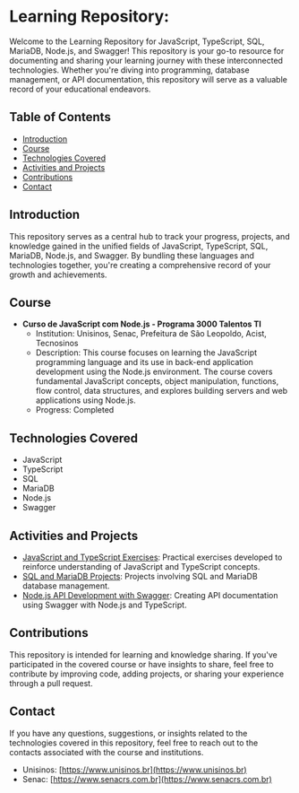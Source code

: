 # Learning Repository:

Welcome to the Learning Repository for JavaScript, TypeScript, SQL, MariaDB, Node.js, and Swagger! This repository is your go-to resource for documenting and sharing your learning journey with these interconnected technologies. Whether you're diving into programming, database management, or API documentation, this repository will serve as a valuable record of your educational endeavors.

## Table of Contents

- [Introduction](#introduction)
- [Course](#course)
- [Technologies Covered](#technologies-covered)
- [Activities and Projects](#activities-and-projects)
- [Contributions](#contributions)
- [Contact](#contact)

## Introduction

This repository serves as a central hub to track your progress, projects, and knowledge gained in the unified fields of JavaScript, TypeScript, SQL, MariaDB, Node.js, and Swagger. By bundling these languages and technologies together, you're creating a comprehensive record of your growth and achievements.

## Course

- **Curso de JavaScript com Node.js - Programa 3000 Talentos TI**
  - Institution: Unisinos, Senac, Prefeitura de São Leopoldo, Acist, Tecnosinos
  - Description: This course focuses on learning the JavaScript programming language and its use in back-end application development using the Node.js environment. The course covers fundamental JavaScript concepts, object manipulation, functions, flow control, data structures, and explores building servers and web applications using Node.js.
  - Progress: Completed

## Technologies Covered

- JavaScript
- TypeScript
- SQL
- MariaDB
- Node.js
- Swagger

## Activities and Projects

- [JavaScript and TypeScript Exercises](activities/javascript-and-typescript-exercises/): Practical exercises developed to reinforce understanding of JavaScript and TypeScript concepts.
- [SQL and MariaDB Projects](activities/sql-and-mariadb-projects/): Projects involving SQL and MariaDB database management.
- [Node.js API Development with Swagger](activities/nodejs-api-development-with-swagger/): Creating API documentation using Swagger with Node.js and TypeScript.

## Contributions

This repository is intended for learning and knowledge sharing. If you've participated in the covered course or have insights to share, feel free to contribute by improving code, adding projects, or sharing your experience through a pull request.

## Contact

If you have any questions, suggestions, or insights related to the technologies covered in this repository, feel free to reach out to the contacts associated with the course and institutions.

- Unisinos: [https://www.unisinos.br](https://www.unisinos.br)
- Senac: [https://www.senacrs.com.br](https://www.senacrs.com.br)
